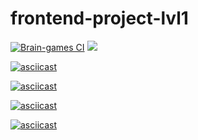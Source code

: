 # frontend-project-lvl1
[![Brain-games CI](https://github.com/NastyaSinitsyna/frontend-project-lvl1/workflows/Brain-games%20CI/badge.svg)](https://github.com/NastyaSinitsyna/frontend-project-lvl1/actions)
<a href="https://codeclimate.com/github/NastyaSinitsyna/frontend-project-lvl1/maintainability"><img src="https://api.codeclimate.com/v1/badges/9f08646be084243f4688/maintainability" /></a>

[![asciicast](https://asciinema.org/a/CE54AWQQAdHlv4X87DeVFsSl1.png)](https://asciinema.org/a/CE54AWQQAdHlv4X87DeVFsSl1)

[![asciicast](https://asciinema.org/a/NukEolnJ2aaImucI8vbvkUL8j.png)](https://asciinema.org/a/NukEolnJ2aaImucI8vbvkUL8j)

[![asciicast](https://asciinema.org/a/7KvQqK6mfzkZ5k6mXTaQ7isS9.png)](https://asciinema.org/a/7KvQqK6mfzkZ5k6mXTaQ7isS9)

[![asciicast](https://asciinema.org/a/DWAOTiFT0bfm5K001fDqVh9vf.png)](https://asciinema.org/a/DWAOTiFT0bfm5K001fDqVh9vf)
